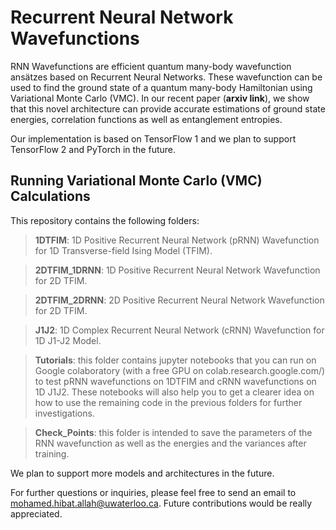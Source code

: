 # Recurrent Neural Network Wavefunctions

RNN Wavefunctions are efficient quantum many-body wavefunction ansätzes based on Recurrent Neural Networks. These wavefunction can be used to find the ground state of a quantum many-body Hamiltonian using Variational Monte Carlo (VMC). In our recent paper (**arxiv link**), we show that this novel architecture can provide accurate estimations of ground state energies, correlation functions as well as entanglement entropies.

Our implementation is based on TensorFlow 1 and we plan to support TensorFlow 2 and PyTorch in the future.

## Running Variational Monte Carlo (VMC) Calculations

This repository contains the following folders:

> **1DTFIM**: 1D Positive Recurrent Neural Network (pRNN) Wavefunction for 1D Transverse-field Ising Model (TFIM).

> **2DTFIM_1DRNN**: 1D Positive Recurrent Neural Network Wavefunction for 2D TFIM.

> **2DTFIM_2DRNN**: 2D Positive Recurrent Neural Network Wavefunction for 2D TFIM.

> **J1J2**: 1D Complex Recurrent Neural Network (cRNN) Wavefunction for 1D J1-J2 Model.

> **Tutorials**: this folder contains jupyter notebooks that you can run on Google colaboratory (with a free GPU on colab.research.google.com/) to test pRNN wavefunctions on 1DTFIM and cRNN wavefunctions on 1D J1J2. These notebooks will also help you to get a clearer idea on how to use the remaining code in the previous folders for further investigations.

> **Check_Points**: this folder is intended to save the parameters of the RNN wavefunction as well as the energies and the variances after training.

We plan to support more models and architectures in the future.

For further questions or inquiries, please feel free to send an email to mohamed.hibat.allah@uwaterloo.ca. Future contributions would be really appreciated.
